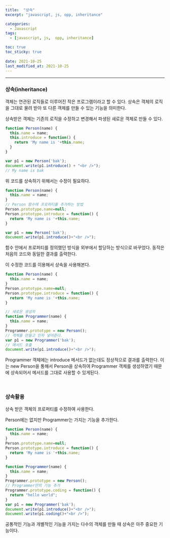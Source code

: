 ```yaml
---
title:  "상속"
excerpt: "javascript, js, opp, inheritance"

categories:
  - Javascript
tags:
  - [javascript, js,  opp, inheritance]

toc: true
toc_sticky: true
 
date: 2021-10-25 
last_modified_at: 2021-10-25
---  
```


***

###  상속(inheritance)
객체는 연관된 로직들로 이루어진 작은 프로그램이라고 할 수 있다. 상속은 객체의 로직을 그대로 물려 받아 또 다른 객체를 만들 수 있는 기능을 의미한다.  

상속받은 객체는 기존의 로직을 수정하고 변경해서 파생된 새로운 객체로 만들 수 있다.  

```javascript
function Person(name) {
  this.name = name;
  this.introduce = function() {
    return 'My name is '+this.name;
  }
}

var p1 = new Person('bak');
document.write(p1.introduce() + "<br />");
// My name is bak
```

위 코드를 상속하기 위해서는 수정이 필요하다.  


```javascript
function Person(name) {
  this.name = name;
}
// Person 함수에 프로퍼티를 추가하는 방법
Person.prototype.name=null;
Person.prototype.introduce = function() {
  return 'My name is '+this.name;
}

var p1 = new Person('bak');
document.write(p1.introduce()+"<br />");
```

함수 안에서 프로퍼티를 정의했던 방식을 외부에서 할당하는 방식으로 바꾸었다. 동작은 처음의 코드와 동일한 결과를 출력한다.  

이 수정한 코드를 이용해서 상속을 사용해본다. 

```javascript
function Person(name) {
  this.name = name;
}
Person.prototype.name=null;
Person.prototype.introduce = function() {
  return 'My name is '+this.name;
}

// 새로운 생성자
function Programmer(name) {
  this.name = name;
}
Programmer.prototype = new Person();
// 객체를 만들고 인자 넣어준다.
var p1 = new Programmer('bak');
// 메서드 호출
document.write(p1.introduce()+"<br />");
```
Programmer 객체에는 introduce 메서드가 없는데도 정상적으로 결과를 출력한다. 이는 new Person을 통해서 Person을 상속하여 Programmer 객체를 생성하였기 때문에 상속되어서 메서드를 그대로 사용할 수 있게된다.

<br/>

### 상속활용

상속 받은 객체의 프로퍼티를 수정하여 사용한다.  

Person에는 없지만 Programmer는 가지는 기능을 추가한다.
```javascript
function Person(name) {
  this.name = name;
}
Person.prototype.name=null;
Person.prototype.introduce = function() {
  return 'My name is '+this.name;
}

function Programmer(name) {
  this.name = name;
}
Programmer.prototype = new Person();
// Programmer만의 기능 추가
Programmer.prototype.coding = function() {
  return "hello world";
}
var p1 = new Programmer('bak');
document.write(p1.introduce()+"<br />");
document.write(p1.coding()+"<br />");
```

공통적인 기능과 개별적인 기능을 가지는 다수의 객체를 만들 때 상속은 아주 중요한 기능이다.  

